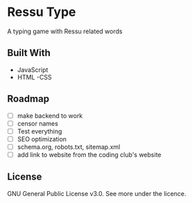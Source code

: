 # Ressu Type

A typing game with Ressu related words

<!-- add favicon -->

<!-- add photo of website -->

## Built With

- JavaScript
- HTML
  -CSS

## Roadmap

- [ ] make backend to work
- [ ] censor names
- [ ] Test everything
- [ ] SEO optimization
- [ ] schema.org, robots.txt, sitemap.xml
- [ ] add link to website from the coding club's website

## License

GNU General Public License v3.0. See more under the licence.
